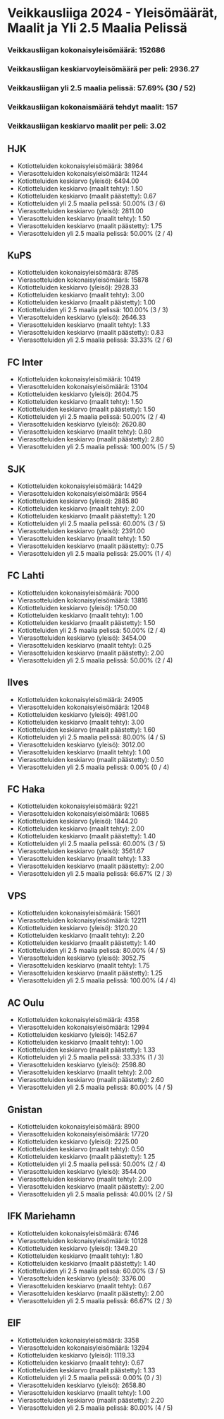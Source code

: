 # Veikkausliiga 2024 - Yleisömäärät, Maalit ja Yli 2.5 Maalia Pelissä

### Veikkausliigan kokonaisyleisömäärä: 152686
### Veikkausliigan keskiarvoyleisömäärä per peli: 2936.27
### Veikkausliigan yli 2.5 maalia pelissä: 57.69% (30 / 52)
### Veikkausliigan kokonaismäärä tehdyt maalit: 157
### Veikkausliigan keskiarvo maalit per peli: 3.02

## HJK
- Kotiotteluiden kokonaisyleisömäärä: 38964
- Vierasotteluiden kokonaisyleisömäärä: 11244
- Kotiotteluiden keskiarvo (yleisö): 6494.00
- Kotiotteluiden keskiarvo (maalit tehty): 1.50
- Kotiotteluiden keskiarvo (maalit päästetty): 0.67
- Kotiotteluiden yli 2.5 maalia pelissä: 50.00% (3 / 6)
- Vierasotteluiden keskiarvo (yleisö): 2811.00
- Vierasotteluiden keskiarvo (maalit tehty): 1.50
- Vierasotteluiden keskiarvo (maalit päästetty): 1.75
- Vierasotteluiden yli 2.5 maalia pelissä: 50.00% (2 / 4)

## KuPS
- Kotiotteluiden kokonaisyleisömäärä: 8785
- Vierasotteluiden kokonaisyleisömäärä: 15878
- Kotiotteluiden keskiarvo (yleisö): 2928.33
- Kotiotteluiden keskiarvo (maalit tehty): 3.00
- Kotiotteluiden keskiarvo (maalit päästetty): 1.00
- Kotiotteluiden yli 2.5 maalia pelissä: 100.00% (3 / 3)
- Vierasotteluiden keskiarvo (yleisö): 2646.33
- Vierasotteluiden keskiarvo (maalit tehty): 1.33
- Vierasotteluiden keskiarvo (maalit päästetty): 0.83
- Vierasotteluiden yli 2.5 maalia pelissä: 33.33% (2 / 6)

## FC Inter
- Kotiotteluiden kokonaisyleisömäärä: 10419
- Vierasotteluiden kokonaisyleisömäärä: 13104
- Kotiotteluiden keskiarvo (yleisö): 2604.75
- Kotiotteluiden keskiarvo (maalit tehty): 1.50
- Kotiotteluiden keskiarvo (maalit päästetty): 1.50
- Kotiotteluiden yli 2.5 maalia pelissä: 50.00% (2 / 4)
- Vierasotteluiden keskiarvo (yleisö): 2620.80
- Vierasotteluiden keskiarvo (maalit tehty): 0.80
- Vierasotteluiden keskiarvo (maalit päästetty): 2.80
- Vierasotteluiden yli 2.5 maalia pelissä: 100.00% (5 / 5)

## SJK
- Kotiotteluiden kokonaisyleisömäärä: 14429
- Vierasotteluiden kokonaisyleisömäärä: 9564
- Kotiotteluiden keskiarvo (yleisö): 2885.80
- Kotiotteluiden keskiarvo (maalit tehty): 2.00
- Kotiotteluiden keskiarvo (maalit päästetty): 1.20
- Kotiotteluiden yli 2.5 maalia pelissä: 60.00% (3 / 5)
- Vierasotteluiden keskiarvo (yleisö): 2391.00
- Vierasotteluiden keskiarvo (maalit tehty): 1.50
- Vierasotteluiden keskiarvo (maalit päästetty): 0.75
- Vierasotteluiden yli 2.5 maalia pelissä: 25.00% (1 / 4)

## FC Lahti
- Kotiotteluiden kokonaisyleisömäärä: 7000
- Vierasotteluiden kokonaisyleisömäärä: 13816
- Kotiotteluiden keskiarvo (yleisö): 1750.00
- Kotiotteluiden keskiarvo (maalit tehty): 1.00
- Kotiotteluiden keskiarvo (maalit päästetty): 1.50
- Kotiotteluiden yli 2.5 maalia pelissä: 50.00% (2 / 4)
- Vierasotteluiden keskiarvo (yleisö): 3454.00
- Vierasotteluiden keskiarvo (maalit tehty): 0.25
- Vierasotteluiden keskiarvo (maalit päästetty): 2.00
- Vierasotteluiden yli 2.5 maalia pelissä: 50.00% (2 / 4)

## Ilves
- Kotiotteluiden kokonaisyleisömäärä: 24905
- Vierasotteluiden kokonaisyleisömäärä: 12048
- Kotiotteluiden keskiarvo (yleisö): 4981.00
- Kotiotteluiden keskiarvo (maalit tehty): 3.00
- Kotiotteluiden keskiarvo (maalit päästetty): 1.60
- Kotiotteluiden yli 2.5 maalia pelissä: 80.00% (4 / 5)
- Vierasotteluiden keskiarvo (yleisö): 3012.00
- Vierasotteluiden keskiarvo (maalit tehty): 1.00
- Vierasotteluiden keskiarvo (maalit päästetty): 0.50
- Vierasotteluiden yli 2.5 maalia pelissä: 0.00% (0 / 4)

## FC Haka
- Kotiotteluiden kokonaisyleisömäärä: 9221
- Vierasotteluiden kokonaisyleisömäärä: 10685
- Kotiotteluiden keskiarvo (yleisö): 1844.20
- Kotiotteluiden keskiarvo (maalit tehty): 2.00
- Kotiotteluiden keskiarvo (maalit päästetty): 1.40
- Kotiotteluiden yli 2.5 maalia pelissä: 60.00% (3 / 5)
- Vierasotteluiden keskiarvo (yleisö): 3561.67
- Vierasotteluiden keskiarvo (maalit tehty): 1.33
- Vierasotteluiden keskiarvo (maalit päästetty): 2.00
- Vierasotteluiden yli 2.5 maalia pelissä: 66.67% (2 / 3)

## VPS
- Kotiotteluiden kokonaisyleisömäärä: 15601
- Vierasotteluiden kokonaisyleisömäärä: 12211
- Kotiotteluiden keskiarvo (yleisö): 3120.20
- Kotiotteluiden keskiarvo (maalit tehty): 2.20
- Kotiotteluiden keskiarvo (maalit päästetty): 1.40
- Kotiotteluiden yli 2.5 maalia pelissä: 80.00% (4 / 5)
- Vierasotteluiden keskiarvo (yleisö): 3052.75
- Vierasotteluiden keskiarvo (maalit tehty): 1.75
- Vierasotteluiden keskiarvo (maalit päästetty): 1.25
- Vierasotteluiden yli 2.5 maalia pelissä: 100.00% (4 / 4)

## AC Oulu
- Kotiotteluiden kokonaisyleisömäärä: 4358
- Vierasotteluiden kokonaisyleisömäärä: 12994
- Kotiotteluiden keskiarvo (yleisö): 1452.67
- Kotiotteluiden keskiarvo (maalit tehty): 1.00
- Kotiotteluiden keskiarvo (maalit päästetty): 1.33
- Kotiotteluiden yli 2.5 maalia pelissä: 33.33% (1 / 3)
- Vierasotteluiden keskiarvo (yleisö): 2598.80
- Vierasotteluiden keskiarvo (maalit tehty): 2.00
- Vierasotteluiden keskiarvo (maalit päästetty): 2.60
- Vierasotteluiden yli 2.5 maalia pelissä: 80.00% (4 / 5)

## Gnistan
- Kotiotteluiden kokonaisyleisömäärä: 8900
- Vierasotteluiden kokonaisyleisömäärä: 17720
- Kotiotteluiden keskiarvo (yleisö): 2225.00
- Kotiotteluiden keskiarvo (maalit tehty): 0.50
- Kotiotteluiden keskiarvo (maalit päästetty): 1.25
- Kotiotteluiden yli 2.5 maalia pelissä: 50.00% (2 / 4)
- Vierasotteluiden keskiarvo (yleisö): 3544.00
- Vierasotteluiden keskiarvo (maalit tehty): 2.00
- Vierasotteluiden keskiarvo (maalit päästetty): 2.00
- Vierasotteluiden yli 2.5 maalia pelissä: 40.00% (2 / 5)

## IFK Mariehamn
- Kotiotteluiden kokonaisyleisömäärä: 6746
- Vierasotteluiden kokonaisyleisömäärä: 10128
- Kotiotteluiden keskiarvo (yleisö): 1349.20
- Kotiotteluiden keskiarvo (maalit tehty): 1.80
- Kotiotteluiden keskiarvo (maalit päästetty): 1.40
- Kotiotteluiden yli 2.5 maalia pelissä: 60.00% (3 / 5)
- Vierasotteluiden keskiarvo (yleisö): 3376.00
- Vierasotteluiden keskiarvo (maalit tehty): 0.67
- Vierasotteluiden keskiarvo (maalit päästetty): 2.00
- Vierasotteluiden yli 2.5 maalia pelissä: 66.67% (2 / 3)

## EIF
- Kotiotteluiden kokonaisyleisömäärä: 3358
- Vierasotteluiden kokonaisyleisömäärä: 13294
- Kotiotteluiden keskiarvo (yleisö): 1119.33
- Kotiotteluiden keskiarvo (maalit tehty): 0.67
- Kotiotteluiden keskiarvo (maalit päästetty): 1.33
- Kotiotteluiden yli 2.5 maalia pelissä: 0.00% (0 / 3)
- Vierasotteluiden keskiarvo (yleisö): 2658.80
- Vierasotteluiden keskiarvo (maalit tehty): 1.00
- Vierasotteluiden keskiarvo (maalit päästetty): 2.20
- Vierasotteluiden yli 2.5 maalia pelissä: 80.00% (4 / 5)

